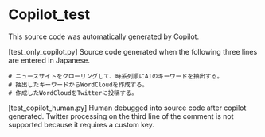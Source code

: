 # Copilot_test

This source code was automatically generated by Copilot.


[test_only_copilot.py]
Source code generated when the following three lines are entered in Japanese.

```
# ニュースサイトをクローリングして、時系列順にAIのキーワードを抽出する。
# 抽出したキーワードからWordCloudを作成する。
# 作成したWordCloudをTwitterに投稿する。
```

[test_copilot_human.py]
Human debugged into source code after copilot generated.
Twitter processing on the third line of the comment is not supported because it requires a custom key.
